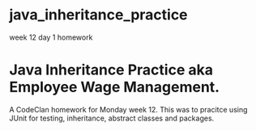 # java_inheritance_practice
week 12 day 1 homework

# Java Inheritance Practice aka Employee Wage Management.

A CodeClan homework for Monday week 12. This was to pracitce using JUnit for testing, inheritance, abstract classes and packages.
